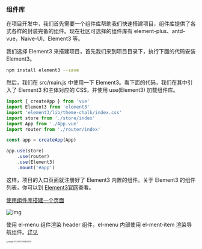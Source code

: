 ### 组件库

在项目开发中，我们首先需要一个组件库帮助我们快速搭建项目，组件库提供了各式各样的封装完备的组件。现在社区可选择的组件库有 element-plus、antd-vue，Naive-UI、Element3 等。

我们选择 Element3 来搭建项目，首先我们来到项目目录下，执行下面的代码安装 Element3。

```bash
npm install element3 --save
```

然后，我们在 src/main.js 中使用一下 Element3。看下面的代码，我们在其中引入了 Element3 和主体对应的 CSS，并使用 use(Element3) 加载组件库。

```js
import { createApp } from 'vue'
import Element3 from 'element3'
import 'element3/lib/theme-chalk/index.css'
import store from './store/index'
import App from './App.vue'
import router from './router/index'

const app = createApp(App)

app.use(store)
    .use(router)
    .use(Element3)
    .mount('#app')
```

这样，项目的入口页面就注册好了 Element3 内置的组件。关于 Element3 的组件列表，你可以到 [Element3官网](https://e3.shengxinjing.cn/#/component/installation)查看。

[使用组件库搭建一个页面](https://github.com/KurjaScript/geek-admain/commit/91091c0ffd2f6bdb27241747857d82fb2bcf6a67)

![img](https://static001.geekbang.org/resource/image/d2/2a/d237cyycfb6d9c10aa7a04dc5073852a.png?wh=1920x539)

使用 el-menu 组件渲染 header 组件，el-menu 内部使用 el-ment-item 渲染导航组件。[详见](https://github.com/KurjaScript/geek-admain/commit/4954416604ba9a5548f28d8ee18a76a66b0665ba)

<img src="/home/bianjie-staff/.config/Typora/typora-user-images/image-20220517185839658.png" alt="image-20220517185839658" style="zoom: 33%;" />